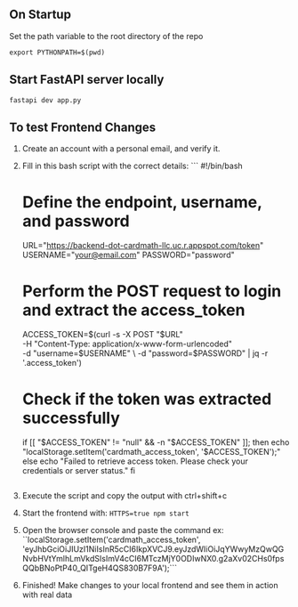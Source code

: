 ## On Startup
Set the path variable to the root directory of the repo
```
export PYTHONPATH=$(pwd)
```

## Start FastAPI server locally
```
fastapi dev app.py
```

## To test Frontend Changes
1. Create an account with a personal email, and verify it. 
2. Fill in this bash script with the correct details: ```
    #!/bin/bash

    # Define the endpoint, username, and password
    URL="https://backend-dot-cardmath-llc.uc.r.appspot.com/token"
    USERNAME="your@email.com"
    PASSWORD="password"

    # Perform the POST request to login and extract the access_token
    ACCESS_TOKEN=$(curl -s -X POST "$URL" \
    -H "Content-Type: application/x-www-form-urlencoded" \
    -d "username=$USERNAME" \
    -d "password=$PASSWORD" | jq -r '.access_token')

    # Check if the token was extracted successfully
    if [[ "$ACCESS_TOKEN" != "null" && -n "$ACCESS_TOKEN" ]]; then
    echo "localStorage.setItem('cardmath_access_token', '$ACCESS_TOKEN');"
    else
    echo "Failed to retrieve access token. Please check your credentials or server status."
    fi
    ```

3. Execute the script and copy the output with ctrl+shift+c
4. Start the frontend with: 
```HTTPS=true npm start ```
5. Open the browser console and paste the command ex:
``localStorage.setItem('cardmath_access_token', 'eyJhbGciOiJIUzI1NiIsInR5cCI6IkpXVCJ9.eyJzdWIiOiJqYWwyMzQwQGNvbHVtYmlhLmVkdSIsImV4cCI6MTczMjY0ODIwNX0.g2aXv02CHs0fpsQQbBNoPtP40_QITgeH4QS830B7F9A');```
6. Finished! Make changes to your local frontend and see them in action with real data
